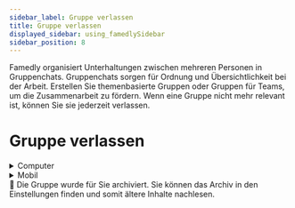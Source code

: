 ```yaml
---
sidebar_label: Gruppe verlassen
title: Gruppe verlassen
displayed_sidebar: using_famedlySidebar
sidebar_position: 8
---
```


Famedly organisiert Unterhaltungen zwischen mehreren Personen in Gruppenchats. Gruppenchats sorgen für Ordnung und Übersichtlichkeit bei der Arbeit. Erstellen Sie themenbasierte Gruppen oder Gruppen für Teams, um die Zusammenarbeit zu fördern. Wenn eine Gruppe nicht mehr relevant ist, können Sie sie jederzeit verlassen.

# Gruppe verlassen


<details>
<summary>Computer</summary>

1. Klicken Sie auf ℹ in der rechten oberen Ecke des Bildschirms einer Gruppe, um die Gruppendetails zu öffnen.
2. Klicken Sie auf **Leave Gruppe**.
3. Klicken Sie auf **Beenden**.

</details>


<details>
<summary>Mobil</summary>

1. Tippen Sie auf die Kopfzeile einer Gruppe, um die Gruppendetails zu öffnen.
2. Tippen Sie auf **Chat verlassen** am unteren Ende der Seite.
3. Wählen Sie **Ja**

</details>

<aside>
🚧 Die Gruppe wurde für Sie archiviert. Sie können das Archiv in den Einstellungen finden und somit ältere Inhalte nachlesen.

</aside>